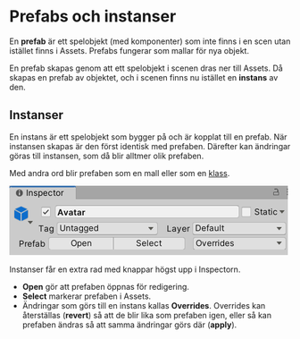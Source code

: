 # Prefabs och instanser

En **prefab** är ett spelobjekt (med komponenter) som inte finns i en scen utan istället finns i Assets. Prefabs fungerar som mallar för nya objekt.

En prefab skapas genom att ett spelobjekt i scenen dras ner till Assets. Då skapas en prefab av objektet, och i scenen finns nu istället en **instans** av den.

## Instanser

En instans är ett spelobjekt som bygger på och är kopplat till en prefab. När instansen skapas är den först identisk med prefaben. Därefter kan ändringar göras till instansen, som då blir alltmer olik prefaben.

Med andra ord blir prefaben som en mall eller som en [klass](https://krank23.gitbook.io/csharp-ref/klasser-och-objektorientering/klasser-och-instanser).

![](<.gitbook/assets/image (5).png>)

Instanser får en extra rad med knappar högst upp i Inspectorn.

* **Open** gör att prefaben öppnas för redigering.
* **Select** markerar prefaben i Assets.
* Ändringar som görs till en instans kallas **Overrides**. Overrides kan återställas (**revert**) så att de blir lika som prefaben igen, eller så kan prefaben ändras så att samma ändringar görs där (**apply**).
